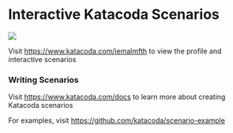 # Interactive Katacoda Scenarios

[![](http://shields.katacoda.com/katacoda/jemalmfth/count.svg)](https://www.katacoda.com/jemalmfth "Get your profile on Katacoda.com")

Visit https://www.katacoda.com/jemalmfth to view the profile and interactive scenarios

### Writing Scenarios
Visit https://www.katacoda.com/docs to learn more about creating Katacoda scenarios

For examples, visit https://github.com/katacoda/scenario-example
